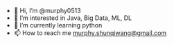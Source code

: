- 👋 Hi, I’m @murphy0513
- 👀 I’m interested in Java, Big Data, ML, DL
- 🌱 I’m currently learning python
- 📫 How to reach me murphy.shunqiwang@gmail.com

<!---
murphy0513/murphy0513 is a ✨ special ✨ repository because its `README.md` (this file) appears on your GitHub profile.
You can click the Preview link to take a look at your changes.
--->
